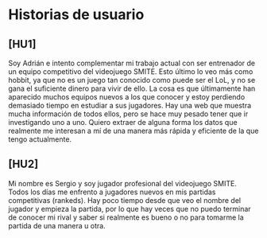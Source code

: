 # Historias de usuario

## [HU1] 
Soy Adrián e intento complementar mi trabajo actual con ser entrenador de un equipo competitivo del videojuego SMITE. Esto último lo veo más como hobbit, ya que no es un juego tan conocido como puede ser el LoL, y no se gana el suficiente dinero para vivir de ello. La cosa es que últimamente han aparecido muchos equipos nuevos a los que conocer y estoy perdiendo demasiado tiempo en estudiar a sus jugadores. Hay una web que muestra mucha información de todos ellos, pero se hace muy pesado tener que ir investigando uno a uno. Quiero extraer de alguna forma los datos que realmente me interesan a mí de una manera más rápida y eficiente de la que tengo actualmente. 


## [HU2] 

Mi nombre es Sergio y soy jugador profesional del videojuego SMITE. Todos los días me enfrento a jugadores nuevos en mis partidas competitivas (rankeds). Hay poco tiempo desde que veo el nombre del jugador y empieza la partida, por lo que hay veces que no puedo terminar de conocer mi rival y saber si realmente es bueno o no para tomarme la partida de una manera u otra.